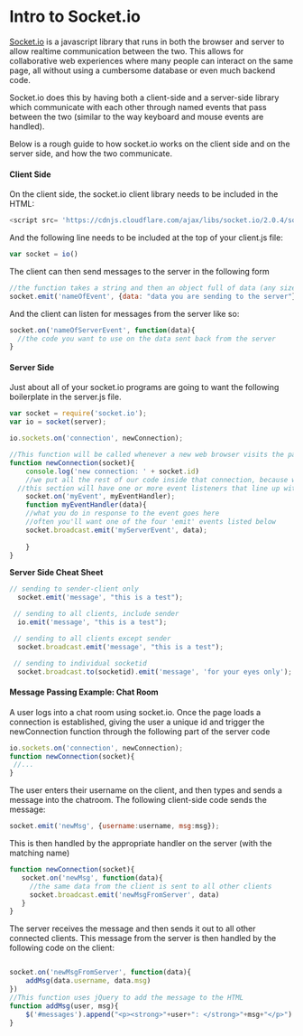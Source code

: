 Intro to Socket.io
====================
[Socket.io](http://socket.io) is a javascript library that runs in both the browser and server to allow realtime communication between the two. This allows for collaborative web experiences where many people can interact on the same page, all without using a cumbersome database or even much backend code.

Socket.io does this by having both a client-side and a server-side library which communicate with each other through named events that pass between the two (similar to the way keyboard and mouse events are handled).

Below is a rough guide to how socket.io works on the client side and on the server side, and how the two communicate.

#### Client Side
On the client side, the socket.io client library needs to be included in the HTML:
```javascript
<script src= 'https://cdnjs.cloudflare.com/ajax/libs/socket.io/2.0.4/socket.io.js'></script>
```
And the following line needs to be included at the top of your client.js file:
```javascript
var socket = io()
```
The client can then send messages to the server in the following form
```javascript
//the function takes a string and then an object full of data (any size)
socket.emit('nameOfEvent', {data: "data you are sending to the server"})
```
And the client can listen for messages from the server like so:
```javascript
socket.on('nameOfServerEvent', function(data){
  //the code you want to use on the data sent back from the server
}
```

#### Server Side
Just about all of your socket.io programs are going to want the following boilerplate in the server.js file.
```javascript
var socket = require('socket.io');
var io = socket(server);

io.sockets.on('connection', newConnection);

//This function will be called whenever a new web browser visits the page. It runs as soon as a connection is set up with the server.
function newConnection(socket){
	console.log('new connection: ' + socket.id)
	//we put all the rest of our code inside that connection, because we only want it to run once we're connected
  //this section will have one or more event listeners that line up with various things that can happen on the client side (like sending a message in a chat app)
	socket.on('myEvent', myEventHandler);
	function myEventHandler(data){
    //what you do in response to the event goes here
    //often you'll want one of the four 'emit' events listed below
    socket.broadcast.emit('myServerEvent', data);
		
	}
}
```

**Server Side Cheat Sheet**
```javascript
// sending to sender-client only
  socket.emit('message', "this is a test");

 // sending to all clients, include sender
  io.emit('message', "this is a test");

 // sending to all clients except sender
  socket.broadcast.emit('message', "this is a test");

 // sending to individual socketid
  socket.broadcast.to(socketid).emit('message', 'for your eyes only');
```




#### Message Passing Example: Chat Room
A user logs into a chat room using socket.io. Once the page loads a connection is established, giving the user a unique id and trigger the newConnection function through the following part of the server code 
```javascript
io.sockets.on('connection', newConnection);
function newConnection(socket){
 //...
}
```
The user enters their username on the client, and then types and sends a message into the chatroom. The following client-side code sends the message:
```javascript
socket.emit('newMsg', {username:username, msg:msg});
```
This is then handled by the appropriate handler on the server (with the matching name)
```javascript
function newConnection(socket){
   socket.on('newMsg', function(data){
     //the same data from the client is sent to all other clients
     socket.broadcast.emit('newMsgFromServer', data)
   }
}
```
The server receives the message and then sends it out to all other connected clients. This message from the server is then handled by the following code on the client:
```javascript

socket.on('newMsgFromServer', function(data){
	addMsg(data.username, data.msg)
})
//This function uses jQuery to add the message to the HTML
function addMsg(user, msg){
	$('#messages').append("<p><strong>"+user+": </strong>"+msg+"</p>")
}
```